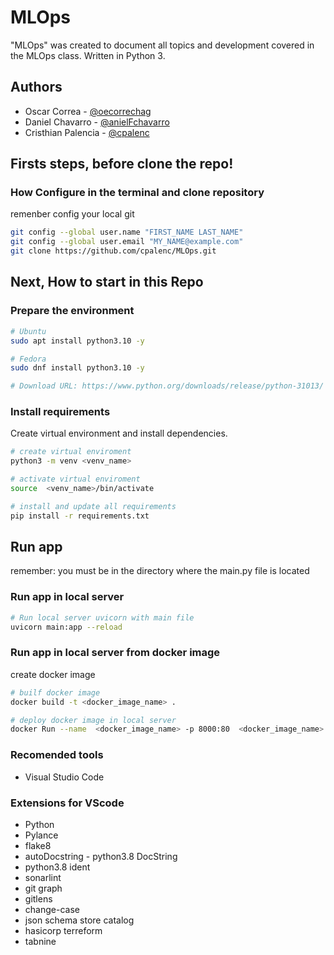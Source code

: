 # MLOps

"MLOps" was created to document all topics and development covered in the MLOps class. Written in Python 3.

## Authors

- Oscar Correa - [@oecorrechag](https://github.com/oecorrechag)
- Daniel Chavarro - [@anielFchavarro](https://github.com/anielFchavarro)
- Cristhian Palencia - [@cpalenc](https://github.com/cpalenc)



## **Firsts steps, before clone the repo!**

### How Configure in the terminal and clone repository

remenber config your local git

```Bash
git config --global user.name "FIRST_NAME LAST_NAME"
git config --global user.email "MY_NAME@example.com" 
git clone https://github.com/cpalenc/MLOps.git
 ```


## **Next, How to start in this Repo**

### Prepare the environment
```bash
# Ubuntu  
sudo apt install python3.10 -y 

# Fedora
sudo dnf install python3.10 -y

# Download URL: https://www.python.org/downloads/release/python-31013/
```

### Install requirements
Create virtual environment and install dependencies.

```bash
# create virtual enviroment
python3 -m venv <venv_name> 
```

```bash
# activate virtual enviroment
source  <venv_name>/bin/activate
```
```bash
# install and update all requirements
pip install -r requirements.txt
```
## Run app
remember: you must be in the directory where the main.py file is located

### Run app in local server
```bash
# Run local server uvicorn with main file
uvicorn main:app --reload
```

### Run app in local server from docker image
create docker image
```bash
# builf docker image
docker build -t <docker_image_name> .
```
```bash
# deploy docker image in local server
docker Run --name  <docker_image_name> -p 8000:80  <docker_image_name>
```



### Recomended tools
- Visual Studio Code

### Extensions for VScode
- Python
- Pylance
- flake8
- autoDocstring - python3.8 DocString
- python3.8 ident
- sonarlint
- git graph
- gitlens
- change-case
- json schema store catalog
- hasicorp terreform
- tabnine


